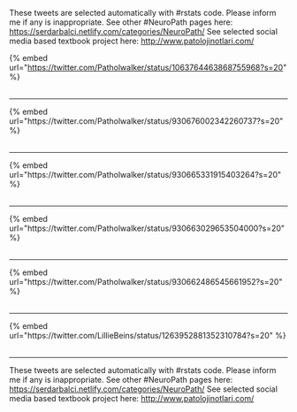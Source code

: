 

These tweets are selected automatically with #rstats code. Please inform me if any is inappropriate.
See other #NeuroPath pages here: https://serdarbalci.netlify.com/categories/NeuroPath/ 
See selected social media based textbook project here: http://www.patolojinotlari.com/

{% embed url="https://twitter.com/Patholwalker/status/1063764463868755968?s=20" %}<br>
<br>
<hr>
{% embed url="https://twitter.com/Patholwalker/status/930676002342260737?s=20" %}<br>
<br>
<hr>
{% embed url="https://twitter.com/Patholwalker/status/930665331915403264?s=20" %}<br>
<br>
<hr>
{% embed url="https://twitter.com/Patholwalker/status/930663029653504000?s=20" %}<br>
<br>
<hr>
{% embed url="https://twitter.com/Patholwalker/status/930662486545661952?s=20" %}<br>
<br>
<hr>
{% embed url="https://twitter.com/LillieBeins/status/1263952881352310784?s=20" %}<br>
<br>
<hr>


These tweets are selected automatically with #rstats code. Please inform me if any is inappropriate.
See other #NeuroPath pages here: https://serdarbalci.netlify.com/categories/NeuroPath/ 
See selected social media based textbook project here: http://www.patolojinotlari.com/
